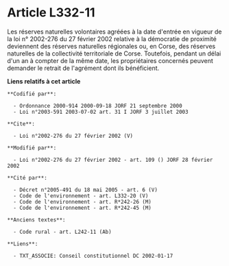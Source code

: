 # Article L332-11

Les réserves naturelles volontaires agréées à la date d'entrée en vigueur de la loi n° 2002-276 du 27 février 2002 relative à
la démocratie de proximité deviennent des réserves naturelles régionales ou, en Corse, des réserves naturelles de la
collectivité territoriale de Corse. Toutefois, pendant un délai d'un an à compter de la même date, les propriétaires
concernés peuvent demander le retrait de l'agrément dont ils bénéficient.

**Liens relatifs à cet article**

	**Codifié par**:

	  - Ordonnance 2000-914 2000-09-18 JORF 21 septembre 2000
	  - Loi n°2003-591 2003-07-02 art. 31 I JORF 3 juillet 2003

	**Cite**:

	  - Loi n°2002-276 du 27 février 2002 (V)

	**Modifié par**:

	  - Loi n°2002-276 du 27 février 2002 - art. 109 () JORF 28 février 2002

	**Cité par**:

	  - Décret n°2005-491 du 18 mai 2005 - art. 6 (V)
	  - Code de l'environnement - art. L332-20 (V)
	  - Code de l'environnement - art. R*242-26 (M)
	  - Code de l'environnement - art. R*242-45 (M)

	**Anciens textes**:

	  - Code rural - art. L242-11 (Ab)

	**Liens**:

	  - TXT_ASSOCIE: Conseil constitutionnel DC 2002-01-17
